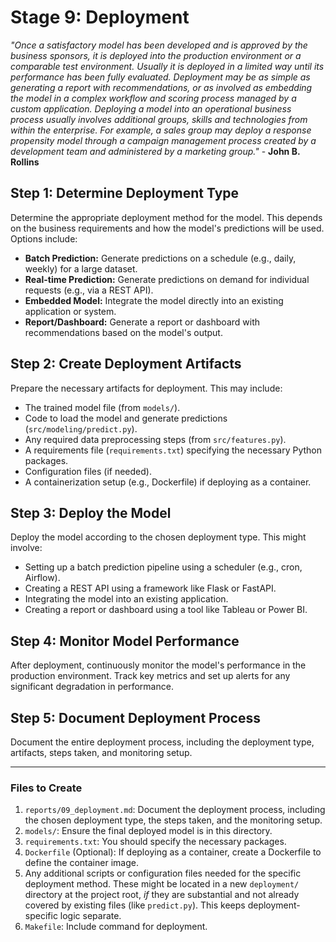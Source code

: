 # Stage 9: Deployment
_"Once a satisfactory model has been developed and is approved by the business sponsors, it is deployed into the production environment or a comparable test environment. Usually it is deployed in a limited way until its performance has been fully evaluated. Deployment may be as simple as generating a report with recommendations, or as involved as embedding the model in a complex workflow and scoring process managed by a custom application. Deploying a model into an operational business process usually involves additional groups, skills and technologies from within the enterprise. For example, a sales group may deploy a response propensity model through a campaign management process created by a development team and administered by a marketing group."_ - **John B. Rollins**

## Step 1: Determine Deployment Type
Determine the appropriate deployment method for the model. This depends on the business requirements and how the model's predictions will be used. Options include:

* **Batch Prediction:** Generate predictions on a schedule (e.g., daily, weekly) for a large dataset.
* **Real-time Prediction:** Generate predictions on demand for individual requests (e.g., via a REST API).
* **Embedded Model:** Integrate the model directly into an existing application or system.
* **Report/Dashboard:** Generate a report or dashboard with recommendations based on the model's output.

## Step 2: Create Deployment Artifacts
Prepare the necessary artifacts for deployment. This may include:

* The trained model file (from `models/`).
* Code to load the model and generate predictions (`src/modeling/predict.py`).
* Any required data preprocessing steps (from `src/features.py`).
* A requirements file (`requirements.txt`) specifying the necessary Python packages.
* Configuration files (if needed).
* A containerization setup (e.g., Dockerfile) if deploying as a container.

## Step 3: Deploy the Model
Deploy the model according to the chosen deployment type. This might involve:

* Setting up a batch prediction pipeline using a scheduler (e.g., cron, Airflow).
* Creating a REST API using a framework like Flask or FastAPI.
* Integrating the model into an existing application.
* Creating a report or dashboard using a tool like Tableau or Power BI.

## Step 4: Monitor Model Performance
After deployment, continuously monitor the model's performance in the production environment. Track key metrics and set up alerts for any significant degradation in performance.

## Step 5: Document Deployment Process
Document the entire deployment process, including the deployment type, artifacts, steps taken, and monitoring setup.

---

### Files to Create

1.  `reports/09_deployment.md`: Document the deployment process, including the chosen deployment type, the steps taken, and the monitoring setup.
2.  `models/`: Ensure the final deployed model is in this directory.
3. `requirements.txt`: You should specify the necessary packages.
4.  `Dockerfile` (Optional): If deploying as a container, create a Dockerfile to define the container image.
5. Any additional scripts or configuration files needed for the specific deployment method. These might be located in a new `deployment/` directory at the project root, *if* they are substantial and not already covered by existing files (like `predict.py`). This keeps deployment-specific logic separate.
6. `Makefile`: Include command for deployment.